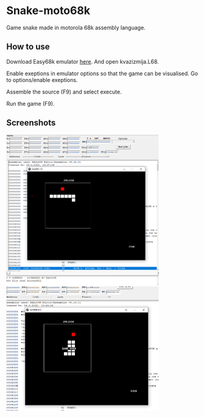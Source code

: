 # Snake-moto68k

Game snake made in motorola 68k assembly language.

## How to use

Download Easy68k emulator [here](http://www.easy68k.com/). And open kvazizmija.L68.

Enable exeptions in emulator options so that the game can be visualised. Go to options/enable exeptions.

Assemble the source (F9) and select execute.

Run the game (F9).

## Screenshots

<img src="./Images/screenshot_1.png" width="400"/>
<img src="./Images/screenshot_2.png" width="400"/>
